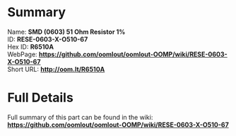 
Summary
=================
  
Name: __SMD (0603) 51 Ohm Resistor 1%__    
ID: __RESE-0603-X-O510-67__   
Hex ID: __R6510A__   
WebPage: __https://github.com/oomlout/oomlout-OOMP/wiki/RESE-0603-X-O510-67__   
Short URL: __http://oom.lt/R6510A__   

Full Details
==========================
Full summary of this part can be found in the wiki:   
__https://github.com/oomlout/oomlout-OOMP/wiki/RESE-0603-X-O510-67__    

